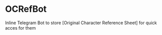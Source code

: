 # OCRefBot
Inline Telegram Bot to store [Original Character Reference Sheet] for quick acces for them
